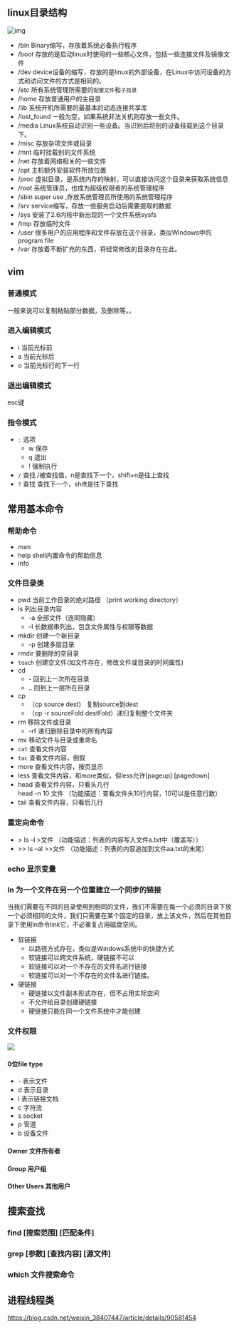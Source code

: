 ## linux目录结构
![img](https://img-blog.csdnimg.cn/20190526220346779.png?x-oss-process=image/watermark,type_ZmFuZ3poZW5naGVpdGk,shadow_10,text_aHR0cHM6Ly9ibG9nLmNzZG4ubmV0L3dlaXhpbl8zODQwNzQ0Nw==,size_16,color_FFFFFF,t_70)
- /bin Binary缩写，存放着系统必备执行程序
- /boot 存放的是启动linux时使用的一些核心文件，包括一些连接文件及镜像文件
- /dev device设备的缩写，存放的是linux的外部设备，在Linux中访问设备的方式和访问文件的方式是相同的。
- /etc 所有系统管理所需要的`配置文件`和`子目录`
- /home 存放普通用户的主目录
- /lib 系统开机所需要的最基本的动态连接共享库
- /lost_found 一般为空，如果系统非法关机则存放一些文件。
- /media Linux系统自动识别一些设备。当识别后将别的设备挂载到这个目录下。
- /misc 存放杂项文件或目录
- /mnt 临时挂载别的文件系统
- /net 存放着网络相关的一些文件
- /opt 主机额外安装软件所放位置
- /proc 虚拟目录，是系统内存的映射，可以直接访问这个目录来获取系统信息
- /root 系统管理员，也成为超级权限者的系统管理程序
- /sbin super use ,存放系统管理员所使用的系统管理程序
- /srv service缩写，存放一些服务启动后需要提取的数据
- /sys 安装了2.6内核中新出现的一个文件系统sysfs
- /tmp 存放临时文件
- /user 很多用户的应用程序和文件存放在这个目录，类似Windows中的program file
- /var 存放着不断扩充的东西，将经常修改的目录存在在此。

## vim
### 普通模式
一般来说可以复制粘贴部分数据，及删除等。。
### 进入编辑模式
- i 当前光标前
- a 当前光标后
- o 当前光标行的下一行
### 退出编辑模式
esc键
### 指令模式
- `:` 选项
    - w 保存
    - q 退出
    - ! 强制执行
- `/` 查找 /被查找值，n是查找下一个，shift+n是往上查找
- `?` 查找 查找下一个，shift是往下查找

## 常用基本命令
### 帮助命令
- man 
- help shell内置命令的帮助信息
- info
### 文件目录类
- pwd 当前工作目录的绝对路径 （print working directory）
- ls 列出目录内容
    - -a 全部文件（连同隐藏）
    - -l 长数据串列出，包含文件属性与权限等数据
- mkdir 创建一个新目录
    - -p 创建多层目录
- rmdir 要删除的空目录
- `touch` 创建空文件(如文件存在，修改文件或目录的时间属性)
- cd 
    - \- 回到上一次所在目录
    - .. 回到上一层所在目录
- cp 
    - （cp source dest） 复制source到dest
    - （cp -r sourceFold destFold）递归复制整个文件夹
- rm 移除文件或目录
    - -rf 递归删除目录中的所有内容
- mv 移动文件与目录或重命名
- `cat` 查看文件内容
- `tac` 查看文件内容，倒叙
- more 查看文件内容，按页显示
- less 查看文件内容，和more类似，但less允许[pageup] [pagedown]
- head 查看文件内容，只看头几行  
    head -n 10 文件      （功能描述：查看文件头10行内容，10可以是任意行数）
- tail 查看文件内容，只看后几行

### 重定向命令
- \> ls –l >文件          （功能描述：列表的内容写入文件a.txt中（覆盖写））
- \>> ls –al >>文件       （功能描述：列表的内容追加到文件aa.txt的末尾）

### echo 显示变量
### ln 为一个文件在另一个位置建立一个同步的链接

当我们需要在不同的目录使用到相同的文件，我们不需要在每一个必须的目录下放一个必须相同的文件，我们只需要在某个固定的目录，放上该文件，然后在其他目录下使用ln命令link它，不必重复占用磁盘空间。
- 软链接
    - 以路径方式存在，类似是Windows系统中的快捷方式
    - 软链接可以跨文件系统，硬链接不可以
    - 软链接可以对一个不存在的文件名进行链接
    - 软链接可以对一个不存在的文件名进行链接。
- 硬链接
    - 硬链接以文件副本形式存在，但不占用实际空间
    - 不允许给目录创建硬链接
    - 硬链接只能在同一个文件系统中才能创建

### 文件权限
![](https://img.php.cn/upload/image/126/744/814/1640072647495756.jpg)
#### 0位file type
- \- 表示文件
- d 表示目录
- l 表示链接文档
- c 字符流
- s socket
- p 管道
- b 设备文件
#### Owner 文件所有者
#### Group 用户组
#### Other Users 其他用户

## 搜索查找
### find [搜索范围] [匹配条件]
### grep [参数] [查找内容] [源文件]
### which 文件搜索命令

## 进程线程类

https://blog.csdn.net/weixin_38407447/article/details/90581454